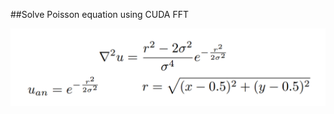 ##Solve Poisson equation using CUDA FFT


 ![image](https://github.com/wangjinlong9788/Solve-Poisson-equation-using-CUDA-FFT/blob/master/Possion.PNG)
